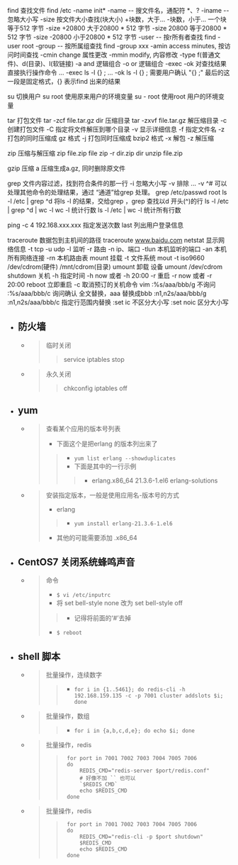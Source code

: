 find 查找文件
    find /etc -name init*
    -name   -- 搜文件名，通配符 *、?
    -iname  -- 忽略大小写
    -size   按文件大小查找(块大小)
        +块数，大于...
        -块数，小于...
            一个块等于512 字节
        -size +20800 大于20800 * 512 字节
        -size  20800 等于20800 * 512 字节
        -size -20800 小于20800 * 512 字节
    -user  --  按r所有者查找
        find -user root
    -group  -- 按所属组查找
        find -group xxx
    -amin   access minutes, 按访问时间查找
    -cmin  change 属性更改
    -mmin  modify, 内容修改
    -type  f(普通文件)、d(目录)、l(软链接)
    -a    and  逻辑组合
    -o  or 逻辑组合
    -exec 
    -ok 对查找结果直接执行操作命令
        ... -exec ls -l {} \;
        ... -ok ls -l {} \;
            需要用户确认
            "{} \;"  最后的这一段是固定格式，{} 表示find 出来的结果

su 切换用户
    su root     使用原来用户的环境变量
    su - root 使用root 用户的环境变量


tar 打包文件
		tar -zcf file.tar.gz dir 
    压缩目录
		tar -zxvf file.tar.gz
    解压缩目录
	    -c 创建打包文件
	    -C 指定将文件解压到哪个目录
	    -v 显示详细信息
	    -f 指定文件名
	    -z 打包的同时压缩成 gz 格式
	    -j 打包同时压缩成 bzip2 格式
	    -x 解包
	    -z 解压缩

zip 压缩与解压缩 
	zip file.zip file
	zip -r dir.zip dir
	unzip file.zip
	
gzip 压缩 
    a 压缩生成a.gz, 同时删除原文件



grep
	文件内容过滤，找到符合条件的那一行
    	-i  忽略大小写
    	-v 排除 ... -v ^#
	可以处理其他命令的处理结果，通过 “通道”给grep  处理。
    	grep /etc/passwd root
    	ls -l /etc | grep ^d            将ls -l 的结果，交给grep ，grep 查找以d 开头(^)的行
    	ls -l /etc | grep ^d | wc -l    wc -l 统计行数
    	ls -l /etc | wc -l          	统计所有行数


ping -c 4 192.168.xxx.xxx  指定发送次数
last 
	列出用户登录信息

traceroute
	数据包到主机间的路径
	traceroute www.baidu.com
netstat
	显示网络信息
	-t tcp
	-u udp
	-l 监听
	-r 路由
	-n ip、端口
	-tlun 本机监听的端口
	-an  本机所有网络连接
	-rn 本机路由表
mount
	挂载
	-t 文件系统
	mout -t iso9660 /dev/cdrom(硬件)  /mnt/cdrom(目录)
umount
	卸载 设备
	umount /dev/cdrom
shutdown
	关机
	-h 指定时间 -h now 或者 -h 20:00
	-r 重启 -r now 或者 -r 20:00
		reboot  立即重启
	-c 取消预订的关机命令
vim 
	:%s/aaa/bbb/g 不询问
	:%s/aaa/bbb/c  询问确认
			全文替换，aaa 替换成bbb
	:n1,n2s/aaa/bbb/g
	:n1,n2s/aaa/bbb/c
		指定行范围内替换
	:set ic 不区分大小写
	:set noic 区分大小写





- ## 防火墙
	- > 临时关闭
		>> service iptables stop
	- > 永久关闭
		>> chkconfig iptables off


- ## yum
	- > 查看某个应用的版本号列表
		> - 下面这个是把erlang 的版本列出来了
		>> - `yum list erlang --showduplicates`
		>> - 下面是其中的一行示例
		>>> - 	erlang.x86_64      21.3.6-1.el6   erlang-solutions
	- > 安装指定版本，一般是使用应用名-版本号的方式
		> - erlang 
		>> - `yum install erlang-21.3.6-1.el6`
		> - 其他的可能需要添加 .x86_64

- ## CentOS7 关闭系统蜂鸣声音
	- > 命令
		> - `$ vi /etc/inputrc`
		> - 将 set bell-style none 改为 set bell-style off
		>> - 记得将前面的‘#’去掉
		> - `$ reboot`

- ## shell 脚本
	- > 批量操作，连续数字
		>> - `for i in {1..5461}; do redis-cli -h 192.168.159.135 -c -p 7001 cluster addslots $i; done`
	- > 批量操作，数组
		>> - `for i in {a,b,c,d,e}; do echo $i; done`
	- > 批量操作，redis
		>>		for port in 7001 7002 7003 7004 7005 7006
		>>		do
		>>			REDIS_CMD="redis-server $port/redis.conf"
		>>			# 好像不加 `` 也可以
		>>			`$REDIS_CMD`
		>>			echo $REDIS_CMD
		>>		done
	- > 批量操作，redis
		>>		for port in 7001 7002 7003 7004 7005 7006
		>>		do
		>>			REDIS_CMD="redis-cli -p $port shutdown"
		>>			$REDIS_CMD
		>>			echo $REDIS_CMD
		>>		done












